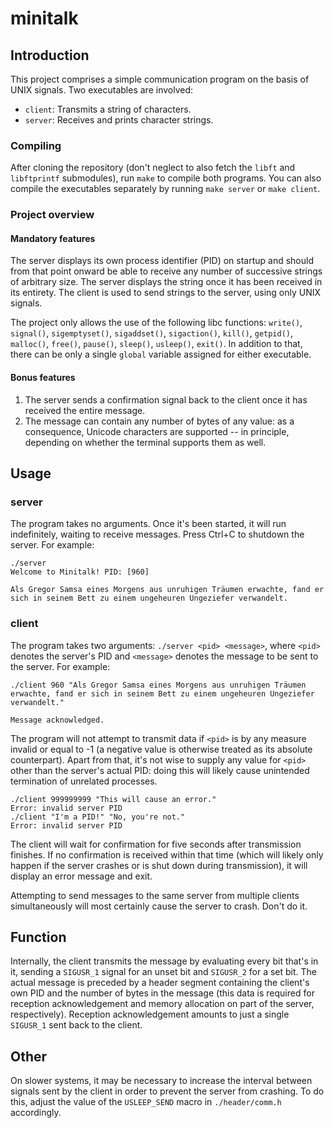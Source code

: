 # minitalk

## Introduction

This project comprises a simple communication program on the basis of UNIX signals. Two executables are involved:
+ `client`: Transmits a string of characters.
+ `server`: Receives and prints character strings.

### Compiling

After cloning the repository (don't neglect to also fetch the `libft` and `libftprintf` submodules), run `make` to compile both programs. You can also compile the executables separately by running `make server` or `make client`.

### Project overview

#### Mandatory features

The server displays its own process identifier (PID) on startup and should from that point onward be able to receive any number of successive strings of arbitrary size. The server displays the string once it has been received in its entirety. The client is used to send strings to the server, using only UNIX signals.

The project only allows the use of the following libc functions: `write()`, `signal()`, `sigemptyset()`, `sigaddset()`, `sigaction()`, `kill()`, `getpid()`, `malloc()`, `free()`, `pause()`, `sleep()`, `usleep()`, `exit()`. In addition to that, there can be only a single `global` variable assigned for either executable.

#### Bonus features

1. The server sends a confirmation signal back to the client once it has received the entire message.
2. The message can contain any number of bytes of any value: as a consequence, Unicode characters are supported -- in principle, depending on whether the terminal supports them as well.

## Usage

### server

The program takes no arguments. Once it's been started, it will run indefinitely, waiting to receive messages. Press Ctrl+C to shutdown the server. For example:  
```
./server  
Welcome to Minitalk! PID: [960]
``` 
```
Als Gregor Samsa eines Morgens aus unruhigen Träumen erwachte, fand er sich in seinem Bett zu einem ungeheuren Ungeziefer verwandelt.
```

### client

The program takes two arguments: `./server <pid> <message>`, where `<pid>` denotes the server's PID and `<message>` denotes the message to be sent to the server. For example:
```
./client 960 "Als Gregor Samsa eines Morgens aus unruhigen Träumen erwachte, fand er sich in seinem Bett zu einem ungeheuren Ungeziefer verwandelt."
```
```
Message acknowledged.
```  
The program will not attempt to transmit data if `<pid>` is by any measure invalid or equal to -1 (a negative value is otherwise treated as its absolute counterpart). Apart from that, it's not wise to supply any value for `<pid>` other than the server's actual PID: doing this will likely cause unintended termination of unrelated processes.
```
./client 999999999 "This will cause an error."  
Error: invalid server PID
./client "I'm a PID!" "No, you're not."
Error: invalid server PID
```  
The client will wait for confirmation for five seconds after transmission finishes. If no confirmation is received within that time (which will likely only happen if the server crashes or is shut down during transmission), it will display an error message and exit.

Attempting to send messages to the same server from multiple clients simultaneously will most certainly cause the server to crash. Don't do it.

## Function

Internally, the client transmits the message by evaluating every bit that's in it, sending a `SIGUSR_1` signal for an unset bit and `SIGUSR_2` for a set bit. The actual message is preceded by a header segment containing the client's own PID and the number of bytes in the message (this data is required for reception acknowledgement and memory allocation on part of the server, respectively). Reception acknowledgement amounts to just a single `SIGUSR_1` sent back to the client.

## Other

On slower systems, it may be necessary to increase the interval between signals sent by the client in order to prevent the server from crashing. To do this, adjust the value of the `USLEEP_SEND` macro in `./header/comm.h` accordingly.
